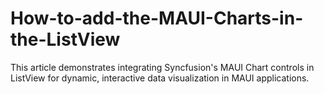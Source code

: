 # How-to-add-the-MAUI-Charts-in-the-ListView
This article demonstrates integrating Syncfusion's MAUI Chart controls in ListView for dynamic, interactive data visualization in MAUI applications.
